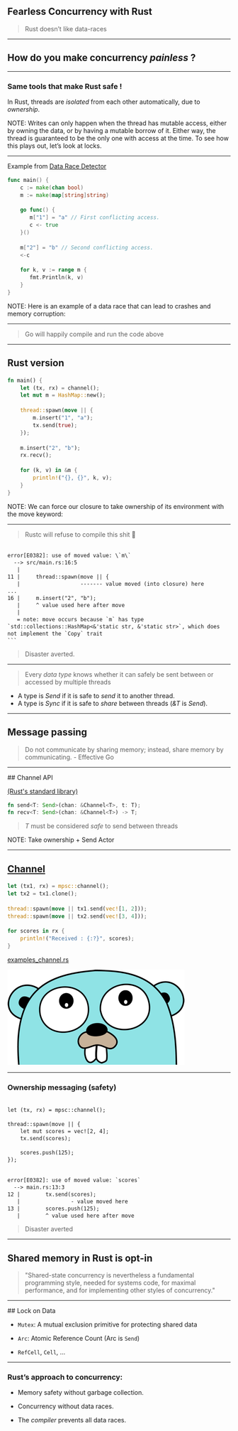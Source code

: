 ## Fearless Concurrency with Rust

> Rust doesn’t like data-races

---

## How do you make concurrency _painless_ ?

---

### Same tools that make Rust safe !

In Rust, threads are _isolated_ from each other automatically, due to _ownership_.

NOTE:
Writes can only happen when the thread has mutable access, either by owning the data, or by having a mutable borrow of it.
Either way, the thread is guaranteed to be the only one with access at the time. To see how this plays out, let’s look at locks.

---

Example from [Data Race Detector](https://golang.org/doc/articles/race_detector.html)

``` go
func main() {
    c := make(chan bool)
    m := make(map[string]string)

    go func() {
       m["1"] = "a" // First conflicting access.
       c <- true
    }()

    m["2"] = "b" // Second conflicting access.
    <-c

    for k, v := range m {
       fmt.Println(k, v)
    }
}
```

NOTE:
Here is an example of a data race that can lead to crashes and memory corruption:

---

> Go will happily compile and run the code above

---

## Rust version

```rust
fn main() {
    let (tx, rx) = channel();
    let mut m = HashMap::new();

    thread::spawn(move || {
        m.insert("1", "a");
        tx.send(true);
    });

    m.insert("2", "b");
    rx.recv();

    for (k, v) in &m {
        println!("{}, {}", k, v);
    }
}
```

NOTE:
We can force our closure to take ownership of its environment with the move keyword:

---

> Rustc will refuse to compile this shit 🎉

<pre><code data-trim data-noescape class=""> 
error[E0382]: use of moved value: \`m\`
  --> src/main.rs:16:5
   |
11 |     thread::spawn(move || {
   |                   ------- <span class="fragment highlight-mark">value moved (into closure) here</span>
...
16 |     m.insert("2", "b");
   |     ^ <span class="fragment highlight-mark">value used here after move</span>
   |
   = note: move occurs because `m` has type `std::collections::HashMap<&'static str, &'static str>`, which does not implement the `Copy` trait
```
</code></pre>

> Disaster averted.

---

> Every _data type_ knows whether it can safely be sent between or accessed by multiple threads

- A type is _Send_ if it is safe to _send_ it to another thread.
- A type is _Sync_ if it is safe to _share_ between threads (_&T_ is _Send_).

---

## Message passing

> Do not communicate by sharing memory; instead, share memory by communicating. - Effective Go

---

## Channel API

[(Rust's standard library)](https://static.rust-lang.org/doc/master/std/sync/mpsc/index.html)

```rust
fn send<T: Send>(chan: &Channel<T>, t: T);
fn recv<T: Send>(chan: &Channel<T>) -> T;
```

> _T_ must be considered _safe_ to send between threads

NOTE:
Take ownership + Send
Actor

---

## [Channel](https://doc.rust-lang.org/std/sync/mpsc/fn.channel.html)

```rust
let (tx1, rx) = mpsc::channel();
let tx2 = tx1.clone();

thread::spawn(move || tx1.send(vec![1, 2]));
thread::spawn(move || tx2.send(vec![3, 4]));

for scores in rx {
    println!("Received : {:?}", scores);
}
```

[examples_channel.rs](https://github.com/loganmzz/rust-presentation-introduction/blob/master/examples/src/bin/examples_channel.rs)

![go_die](assets/img/gopher_ahah.png)
<!-- .element class="fragment fade-up" -->

<!-- .element style="margin-top: 30px" -->

---

### Ownership messaging (safety)

<pre><code data-trim data-noescape class="rust">
let (tx, rx) = mpsc::channel();

thread::spawn(move || {
    let mut scores = vec![2, 4];
    tx.send(scores);

    <span class="fragment highlight-mark">scores.push(125);</span>
});
</code></pre>

<pre><code data-trim data-noescape class="rust"> 
error[E0382]: use of moved value: `scores`
  --> main.rs:13:3
12 | 		tx.send(scores);
   | 		        <span class="fragment highlight-mark">- value moved here</span>
13 | 		scores.push(125);
   | 		<span class="fragment highlight-mark">^ value used here after move</span>
</code></pre>
<!-- .element class="fragment" -->

> Disaster averted <!-- .element class="fragment" -->

---

## Shared memory in Rust is opt-in

> "Shared-state concurrency is nevertheless a fundamental programming style, needed for systems code, for maximal performance, and for implementing other styles of concurrency."

---

## Lock on Data

- `Mutex`: A mutual exclusion primitive for protecting shared data

- `Arc`: Atomic Reference Count (Arc is `Send`)

- `RefCell`, `Cell`, ...

---

### Rust’s approach to concurrency:

- Memory safety without garbage collection.

- Concurrency without data races.

- The _compiler_ prevents all data races.